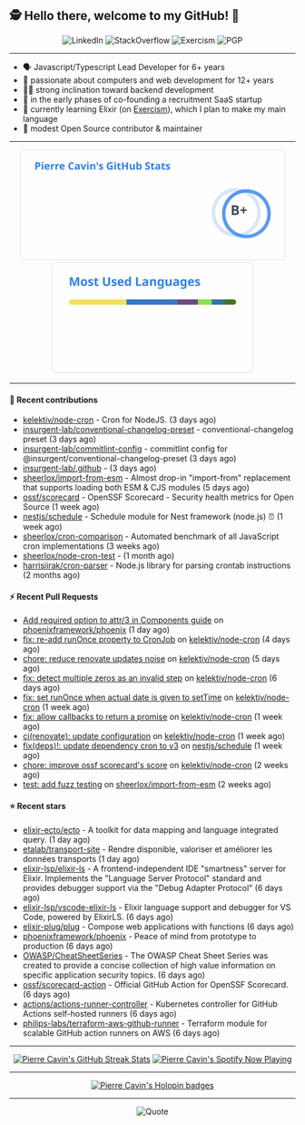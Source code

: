 <h2 style="display:inline" align="center">🕵️ Hello there, welcome to my GitHub! 👋</h2>
<br />
<p align="center">
    <a href="https://links.sherlox.io/github-linkedin" target="_blank" style="text-decoration: none;">
        <img src="https://img.shields.io/badge/LinkedIn-0077b5?style=flat-square&logo=linkedin" alt="LinkedIn">
    </a>
    <a href="https://links.sherlox.io/github-stackoverflow" target="_blank" style="text-decoration: none;">
        <img src="https://img.shields.io/badge/StackOverflow-9a9c9f?style=flat-square&logo=StackOverflow" alt="StackOverflow">
    </a>
    <a href="https://links.sherlox.io/github-exercism" target="_blank" style="text-decoration: none;">
        <img src="https://img.shields.io/badge/Exercism-7600fe?style=flat-square&logo=Exercism" alt="Exercism">
    </a>
    <a href="https://pgp.mit.edu/pks/lookup?op=get&search=0x48D089FE8FC01A4E7E88EE9611567DFABCB9256E" target="_blank" style="text-decoration: none;">
        <img src="https://img.shields.io/badge/pgp-0x11567DFABCB9256E-313131?style=flat&labelColor=313131&color=313131" alt="PGP">
    </a>
</p>

---

<ul>
    <li>🗣 Javascript/Typescript Lead Developer for 6+ years</li>
    <li>👴 passionate about computers and web development for 12+ years</li>
    <li>🧑‍💻 strong inclination toward backend development</li>
    <li>👷 in the early phases of co-founding a recruitment SaaS startup</li>
    <li>💜 currently learning Elixir (on <a href="https://links.sherlox.io/github-exercism-elixir-track">Exercism</a>), which I plan to make my main language</li>
    <li>🫶 modest Open Source contributor & maintainer</li>
</ul>

---

<div align="center">
  <a href="https://github-readme-stats.sherlox.io" style="display: inline-block;">
    <img src="assets/stats.svg" alt="Pierre Cavin's Github stats" height="195px" />
  </a>
  
  <a href="https://github-readme-stats.sherlox.io" style="display: inline-block;">
    <img src="assets/top-langs.svg" alt="Pierre Cavin's Most used languages" height="195px" />
  </a>
</div>

---

#### 🫶 Recent contributions

- [kelektiv/node-cron](https://github.com/kelektiv/node-cron) - Cron for NodeJS. (3 days ago)
- [insurgent-lab/conventional-changelog-preset](https://github.com/insurgent-lab/conventional-changelog-preset) - conventional-changelog preset (3 days ago)
- [insurgent-lab/commitlint-config](https://github.com/insurgent-lab/commitlint-config) - commitlint config for @insurgent/conventional-changelog-preset (3 days ago)
- [insurgent-lab/.github](https://github.com/insurgent-lab/.github) -  (3 days ago)
- [sheerlox/import-from-esm](https://github.com/sheerlox/import-from-esm) - Almost drop-in &#34;import-from&#34; replacement that supports loading both ESM &amp; CJS modules (5 days ago)
- [ossf/scorecard](https://github.com/ossf/scorecard) - OpenSSF Scorecard - Security health metrics for Open Source (1 week ago)
- [nestjs/schedule](https://github.com/nestjs/schedule) - Schedule module for Nest framework (node.js) ⏰ (1 week ago)
- [sheerlox/cron-comparison](https://github.com/sheerlox/cron-comparison) - Automated benchmark of all JavaScript cron implementations (3 weeks ago)
- [sheerlox/node-cron-test](https://github.com/sheerlox/node-cron-test) -  (1 month ago)
- [harrisiirak/cron-parser](https://github.com/harrisiirak/cron-parser) - Node.js library for parsing crontab instructions (2 months ago)

#### ⚡ Recent Pull Requests

- [Add required option to attr/3 in Components guide](https://github.com/phoenixframework/phoenix/pull/5617) on [phoenixframework/phoenix](https://github.com/phoenixframework/phoenix) (1 day ago)
- [fix: re-add runOnce property to CronJob](https://github.com/kelektiv/node-cron/pull/751) on [kelektiv/node-cron](https://github.com/kelektiv/node-cron) (4 days ago)
- [chore: reduce renovate updates noise](https://github.com/kelektiv/node-cron/pull/750) on [kelektiv/node-cron](https://github.com/kelektiv/node-cron) (5 days ago)
- [fix: detect multiple zeros as an invalid step](https://github.com/kelektiv/node-cron/pull/743) on [kelektiv/node-cron](https://github.com/kelektiv/node-cron) (6 days ago)
- [fix: set runOnce when actual date is given to setTime](https://github.com/kelektiv/node-cron/pull/740) on [kelektiv/node-cron](https://github.com/kelektiv/node-cron) (1 week ago)
- [fix: allow callbacks to return a promise](https://github.com/kelektiv/node-cron/pull/733) on [kelektiv/node-cron](https://github.com/kelektiv/node-cron) (1 week ago)
- [ci(renovate): update configuration](https://github.com/kelektiv/node-cron/pull/732) on [kelektiv/node-cron](https://github.com/kelektiv/node-cron) (1 week ago)
- [fix(deps)!: update dependency cron to v3](https://github.com/nestjs/schedule/pull/1461) on [nestjs/schedule](https://github.com/nestjs/schedule) (1 week ago)
- [chore: improve ossf scorecard&#39;s score](https://github.com/kelektiv/node-cron/pull/715) on [kelektiv/node-cron](https://github.com/kelektiv/node-cron) (2 weeks ago)
- [test: add fuzz testing](https://github.com/sheerlox/import-from-esm/pull/18) on [sheerlox/import-from-esm](https://github.com/sheerlox/import-from-esm) (2 weeks ago)

#### ⭐ Recent stars

- [elixir-ecto/ecto](https://github.com/elixir-ecto/ecto) - A toolkit for data mapping and language integrated query. (1 day ago)
- [etalab/transport-site](https://github.com/etalab/transport-site) - Rendre disponible, valoriser et améliorer les données transports (1 day ago)
- [elixir-lsp/elixir-ls](https://github.com/elixir-lsp/elixir-ls) - A frontend-independent IDE &#34;smartness&#34; server for Elixir. Implements the &#34;Language Server Protocol&#34; standard and provides debugger support via the &#34;Debug Adapter Protocol&#34; (6 days ago)
- [elixir-lsp/vscode-elixir-ls](https://github.com/elixir-lsp/vscode-elixir-ls) - Elixir language support and debugger for VS Code, powered by ElixirLS. (6 days ago)
- [elixir-plug/plug](https://github.com/elixir-plug/plug) - Compose web applications with functions (6 days ago)
- [phoenixframework/phoenix](https://github.com/phoenixframework/phoenix) - Peace of mind from prototype to production (6 days ago)
- [OWASP/CheatSheetSeries](https://github.com/OWASP/CheatSheetSeries) - The OWASP Cheat Sheet Series was created to provide a concise collection of high value information on specific application security topics. (6 days ago)
- [ossf/scorecard-action](https://github.com/ossf/scorecard-action) - Official GitHub Action for OpenSSF Scorecard. (6 days ago)
- [actions/actions-runner-controller](https://github.com/actions/actions-runner-controller) - Kubernetes controller for GitHub Actions self-hosted runners (6 days ago)
- [philips-labs/terraform-aws-github-runner](https://github.com/philips-labs/terraform-aws-github-runner) - Terraform module for scalable GitHub action runners on AWS (6 days ago)

---

<div align="center">
  <a href="https://github-readme-streak-stats.herokuapp.com" style="display: inline-block;">
    <img src="https://github-readme-streak-stats.sherlox.io/?user=sheerlox&theme=default&mode=weekly&disable_animations=true" alt="Pierre Cavin's GitHub Streak Stats" height="247px" />
  </a>

  <a href="https://links.sherlox.io/github-spotify" style="display: inline-block;">
    <img src="https://spotify-github-profile.vercel.app/api/view?uid=6ridtm5cbc0y9bf5qmtqpoupv&cover_image=true&theme=default&show_offline=false&background_color=121212&interchange=true&bar_color_cover=true" alt="Pierre Cavin's Spotify Now Playing" height="240px" />
  </a>
</div>

---

<div align="center">
  <a href="https://holopin.io/@sheerlox" style="display: inline-block;">
    <img src="https://holopin.me/sheerlox" alt="Pierre Cavin's Holopin badges" height="253px" />
  </a>
</div>

---

<p align="center">
    <a href="https://github.com/piyushsuthar/github-readme-quotes" target="_blank" style="text-decoration: none;">
        <img src="https://quotes-github-readme.vercel.app/api?type=horizontal&quote=Inaction%20will%20cause%20a%20man%20to%20sink%20into%20the%20slough%20of%20despond%20and%20vanish%20without%20a%20trace.&author=Farley%20Mowat" alt="Quote">
    </a>
</p>
